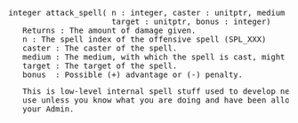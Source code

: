<div class="mw-parser-output"><p><br />
<span id="bpatt_s"></span>
</p>
<pre>integer attack_spell( n&#160;: integer, caster&#160;: unitptr, medium&#160;: unitptr,
                      target&#160;: unitptr, bonus&#160;: integer)
   Returns&#160;: The amount of damage given.
   n&#160;: The spell index of the offensive spell (SPL_XXX)
   caster&#160;: The caster of the spell.
   medium&#160;: The medium, with which the spell is cast, might be caster.
   target&#160;: The target of the spell.
   bonus  : Possible (+) advantage or (-) penalty.
</pre>
<pre>   This is low-level internal spell stuff used to develop new spells. Do not
   use unless you know what you are doing and have been allowed to do so by
   your Admin.
</pre></div>